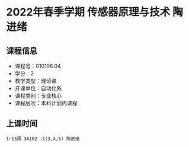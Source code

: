 # 2022年春季学期 传感器原理与技术 陶进绪






## 课程信息

- 课程号：010196.04
- 学分：2
- 教学类型：理论课
- 开课单位：自动化系
- 课程类别：专业核心
- 课程层次：本科计划内课程

## 上课时间

```
1~13周 3A102 :1(3,4,5) 陶进绪
```

